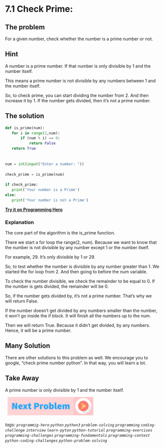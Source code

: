 # 7.1 Check Prime: 

##  The problem 
For a given number, check whether the number is a prime number or not.

##   Hint
A number is a prime number. If that number is only divisible by 1 and the number itself. 

This means a prime number is not divisible by any numbers between 1 and the number itself. 

So, to check prime, you can start dividing the number from 2. And then increase it by 1. If the number gets divided, then it’s not a prime number. 

##   The solution 

```python
def is_prime(num):
   for i in range(2,num):
       if (num % i) == 0:
           return False
   return True


num = int(input("Enter a number: "))

check_prime = is_prime(num)

if check_prime:
   print('Your number is a Prime')
else:
   print('Your number is not a Prime')
```

**[Try it on Programming Hero](https://play.google.com/store/apps/details?id=com.learnprogramming.codecamp)**

###   Explanation
The core part of the algorithm is the is_prime function. 

There we start a for loop the range(2, num). Because we want to know that the number is not divisible by any number except 1 or the number itself. 

For example, 29. It’s only divisible by 1 or 29. 

So, to test whether the number is divisible by any number greater than 1. We started the for loop from 2. And then going to before the num variable. 

To check the number divisible, we check the remainder to be equal to 0. If the number is gets divided, the remainder will be 0. 

So, if the number gets divided by, it’s not a prime number. That’s why we will return False.

If the number doesn’t get divided by any numbers smaller than the number, it won’t go inside the if block. It will finish all the numbers up to the num. 

Then we will return True. Because it didn’t get divided, by any numbers. Hence, it will be a prime number.

##   Many Solution
There are other solutions to this problem as well. We encourage you to google, “check prime number python”. In that way, you will learn a lot. 

##   Take Away
A prime number is only divisible by 1 and the number itself. 

&nbsp;
[![Next Page](../assets/next-button.png)](Prime-Numbers.md)
&nbsp;

###### tags:  `programmig-hero`  `python`  `python3`  `problem-solving`  `programming`  `coding-challenge`  `interview`  `learn-pyton`  `python-tutorial`  `programming-exercises`  `programming-challenges`  `programming-fundamentals`  `programming-contest`  `python-coding-challenges`  `python-problem-solving`
